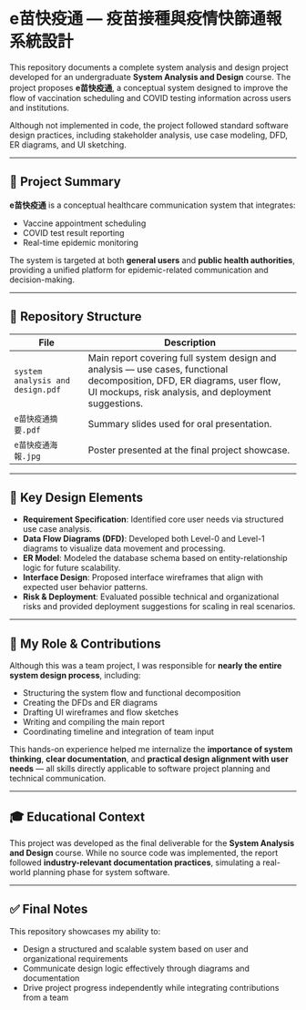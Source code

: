 # e苗快疫通 — 疫苗接種與疫情快篩通報系統設計

This repository documents a complete system analysis and design project developed for an undergraduate **System Analysis and Design** course. The project proposes **e苗快疫通**, a conceptual system designed to improve the flow of vaccination scheduling and COVID testing information across users and institutions.

Although not implemented in code, the project followed standard software design practices, including stakeholder analysis, use case modeling, DFD, ER diagrams, and UI sketching.

---

## 📘 Project Summary

**e苗快疫通** is a conceptual healthcare communication system that integrates:
- Vaccine appointment scheduling
- COVID test result reporting
- Real-time epidemic monitoring

The system is targeted at both **general users** and **public health authorities**, providing a unified platform for epidemic-related communication and decision-making.

---

## 📂 Repository Structure

| File | Description |
|------|-------------|
| `system analysis and design.pdf` | Main report covering full system design and analysis — use cases, functional decomposition, DFD, ER diagrams, user flow, UI mockups, risk analysis, and deployment suggestions. |
| `e苗快疫通摘要.pdf` | Summary slides used for oral presentation. |
| `e苗快疫通海報.jpg` | Poster presented at the final project showcase. |

---

## 🧠 Key Design Elements

- **Requirement Specification**: Identified core user needs via structured use case analysis.
- **Data Flow Diagrams (DFD)**: Developed both Level-0 and Level-1 diagrams to visualize data movement and processing.
- **ER Model**: Modeled the database schema based on entity-relationship logic for future scalability.
- **Interface Design**: Proposed interface wireframes that align with expected user behavior patterns.
- **Risk & Deployment**: Evaluated possible technical and organizational risks and provided deployment suggestions for scaling in real scenarios.

---

## 👤 My Role & Contributions

Although this was a team project, I was responsible for **nearly the entire system design process**, including:
- Structuring the system flow and functional decomposition
- Creating the DFDs and ER diagrams
- Drafting UI wireframes and flow sketches
- Writing and compiling the main report
- Coordinating timeline and integration of team input

This hands-on experience helped me internalize the **importance of system thinking**, **clear documentation**, and **practical design alignment with user needs** — all skills directly applicable to software project planning and technical communication.

---

## 🎓 Educational Context

This project was developed as the final deliverable for the **System Analysis and Design** course. While no source code was implemented, the report followed **industry-relevant documentation practices**, simulating a real-world planning phase for system software.

---

## ✅ Final Notes

This repository showcases my ability to:
- Design a structured and scalable system based on user and organizational requirements
- Communicate design logic effectively through diagrams and documentation
- Drive project progress independently while integrating contributions from a team